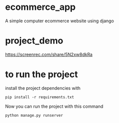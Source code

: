 # ecommerce_app
A simple computer ecommerce website using django
# project_demo
https://screenrec.com/share/5N2xw8dkRa
# to run the project
install the project dependencies with
```console
pip install -r requirements.txt
```
Now you can run the project with this command
```console
python manage.py runserver
```
